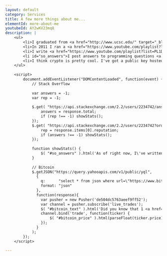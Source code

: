 ```yaml
---
layout: default
category: Services
title: A few more things about me...
elementId: more-about-me
youtubeId: AY2wKV23mq8
description: |
    <ul>
        <li>I graduated from <a href="http://www.ucsc.edu/" target="_blank">UC Santa Cruz</a> in 2014 with a B.S. in Computer Science: Game Design (highest honors).</li>
        <li>In 2011 I ran a <a href="https://www.youtube.com/playlist?list=PL15E0AC4F7B0CD8BA" target="_blank">Minecraft YouTube channel</a> that got 9 million views, and I was invited to Minecon.</li>
        <li>I write <a href="https://www.youtube.com/playlist?list=PL1D1B1B84D3BE770D" target="_blank">music for virtual orchestra</a> in my spare time. I also <a href="https://www.youtube.com/playlist?list=PL93Ao-kXHQuUVcQDf2llrR_YAUGr8x9uZ" target="_blank">punch custom music boxes</a>.</li>
        <li id="so_answers">I post answers to programming questions <a href="https://stackoverflow.com/users/2234742/maximillian-laumeister">on Stack Overflow</a> in my free time.</li>
        <li>I think crypto is pretty cool. I've got a public key hosted <a href="https://keybase.io/maxlaumeister" target="_blank">here</a>, if you're that kind of person too. <span id="bitcoin_text"></span></li>
    </ul>
    
    <script>
        document.addEventListener("DOMContentLoaded", function(event) { 
            // Stack Overflow
            
            var answers = -1;
            var rep = -1;
            
            $.get( "https://api.stackexchange.com/2.2/users/2234742/answers?order=desc&sort=activity&site=stackoverflow&filter=!)V)MSZJUTLp", function( response ) {
                answers = response.total;
                if (rep !== -1) showStats();
            });
            $.get( "https://api.stackexchange.com/2.2/users/2234742?order=desc&sort=reputation&site=stackoverflow", function( response ) {
                rep = response.items[0].reputation;
                if (answers !== -1) showStats();
            });
            
            function showStats() {
                $( "#so_answers" ).html('As of right now, I\'ve written <a href="https://stackoverflow.com/users/2234742/maximillian-laumeister?tab=answers&sort=votes"><span id="so_answers">' + answers + '</span> answers on Stack Overflow</a>. This has earned me ' + rep + ' reputation on the site.');
            }
            
            // Bitcoin
            $.getJSON("https://query.yahooapis.com/v1/public/yql",
              {
                q:      "select * from json where url=\"https://www.bitstamp.net/api/ticker/\"",
                format: "json"
              },
              function(response){
                var pusher = new Pusher('de504dc5763aeef9ff52');
                var channel = pusher.subscribe('live_trades');
                $( "#bitcoin_text" ).html('Did you know that 1 <a href="https://bitcoin.org/en/">Bitcoin</a> is currently worth $<span id="bitcoin_price">' + parseFloat(response.query.results.json.last).toFixed(2) + '</span>?');
                channel.bind('trade', function(ticker) {
                    $( "#bitcoin_price" ).html(parseFloat(ticker.price).toFixed(2));
                });
              }
            );
        });
    </script>

---
```

